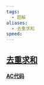 ```yaml
---
tags:
  - 题解
aliases:
  - 去重求和
speed:
---
```

## [去重求和](https://iai.sh.cn/problem/351)



#### [AC代码]()

```cpp

```
